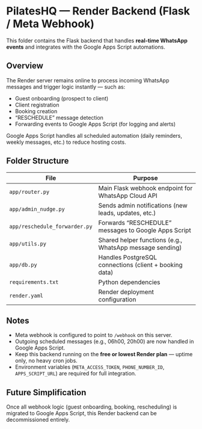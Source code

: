 # PilatesHQ — Render Backend (Flask / Meta Webhook)

This folder contains the Flask backend that handles **real-time WhatsApp events** and integrates with the Google Apps Script automations.

## Overview
The Render server remains online to process incoming WhatsApp messages and trigger logic instantly — such as:
- Guest onboarding (prospect to client)
- Client registration
- Booking creation
- “RESCHEDULE” message detection
- Forwarding events to Google Apps Script (for logging and alerts)

Google Apps Script handles all scheduled automation (daily reminders, weekly messages, etc.) to reduce hosting costs.

## Folder Structure
| File | Purpose |
|------|----------|
| `app/router.py` | Main Flask webhook endpoint for WhatsApp Cloud API |
| `app/admin_nudge.py` | Sends admin notifications (new leads, updates, etc.) |
| `app/reschedule_forwarder.py` | Forwards “RESCHEDULE” messages to Google Apps Script |
| `app/utils.py` | Shared helper functions (e.g., WhatsApp message sending) |
| `app/db.py` | Handles PostgreSQL connections (client + booking data) |
| `requirements.txt` | Python dependencies |
| `render.yaml` | Render deployment configuration |

## Notes
- Meta webhook is configured to point to `/webhook` on this server.
- Outgoing scheduled messages (e.g., 06h00, 20h00) are now handled in Google Apps Script.
- Keep this backend running on the **free or lowest Render plan** — uptime only, no heavy cron jobs.
- Environment variables (`META_ACCESS_TOKEN`, `PHONE_NUMBER_ID`, `APPS_SCRIPT_URL`) are required for full integration.

## Future Simplification
Once all webhook logic (guest onboarding, booking, rescheduling) is migrated to Google Apps Script,
this Render backend can be decommissioned entirely.
